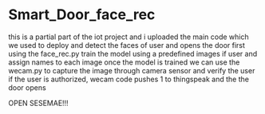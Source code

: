 # Smart_Door_face_rec
this is a partial part of the iot project and i uploaded the main code which we used to deploy and detect the faces of user and opens the door
first using the face_rec.py train the model using a predefined images if user and assign names to each image
once the model is trained we can use the wecam.py to capture the image through camera sensor and verify the user
if the user is authorized, wecam code pushes 1 to thingspeak and the the door opens




OPEN SESEMAE!!!
